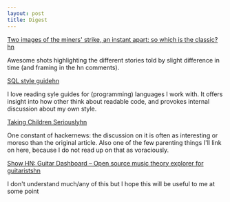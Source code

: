 ```yaml
---
layout: post
title: Digest
---
```

[Two images of the miners' strike, an instant apart: so which is the classic?](https://www.theguardian.com/artanddesign/2018/dec/06/photographers-scrum-winning-image-picture)[hn]( https://news.ycombinator.com/item?id=18623286)

Awesome shots highlighting the different stories told by slight difference in
time (and framing in the hn comments).

[SQL style guide](http://www.sqlstyle.guide/)[hn](https://news.ycombinator.com/item?id=12671667)

I love reading syle guides for (programming) languages I work with. It offers
insight into how other think about readable code, and provokes internal
discussion about my own style.


[Taking Children Seriously](http://fallibleideas.com/taking-children-seriously)[hn](https://news.ycombinator.com/item?id=15836698)

One constant of hackernews: the discussion on it is often as interesting or
moreso than the original article. Also one of the few parenting things I'll
link on here, because I do not read up on that as voraciously.


[Show HN: Guitar Dashboard – Open source music theory explorer for guitarists](http://guitardashboard.com/)[hn](https://news.ycombinator.com/item?id=17987657)

I don't understand much/any of this but I hope this will be useful to me at
some point
